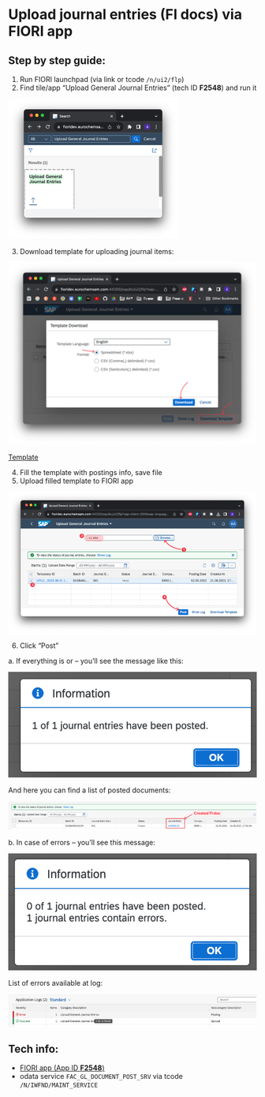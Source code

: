 
# Upload journal entries (FI docs) via FIORI app

## Step by step guide:

1. Run FIORI launchpad (via link or tcode `/n/ui2/flp`)
2. Find tile/app “Upload General Journal Entries” (tech ID **F2548**) and run it

![IMG1](IMGs/IMG_Upl_GL_001.png)

3. Download template for uploading journal items:

![IMG2](IMGs/IMG_Upl_GL_002.png)

[Template](IMGs/Worksheet%20in%201.7.Upload%20journal%20entries.xlsx)

4. Fill the template with postings info, save file
5. Upload filled template to FIORI app

![IMG3](IMGs/IMG_Upl_GL_003.png)

6. Click “Post”

a. If everything is or – you’ll see the message like this:

![IMG4](IMGs/IMG_Upl_GL_004.png)

And here you can find a list of posted documents:

![IMG5](IMGs/IMG_Upl_GL_005.png)

b. In case of errors – you’ll see this message:

![IMG6](IMGs/IMG_Upl_GL_006.png)

List of errors available at log:

![IMG7](IMGs/IMG_Upl_GL_007.png)

## Tech info:

- [FIORI app (App ID **F2548**)](https://fioriappslibrary.hana.ondemand.com/sap/fix/externalViewer/#/detail/Apps('F2548')/S26OP)
- odata service `FAC_GL_DOCUMENT_POST_SRV` via tcode `/N/IWFND/MAINT_SERVICE`